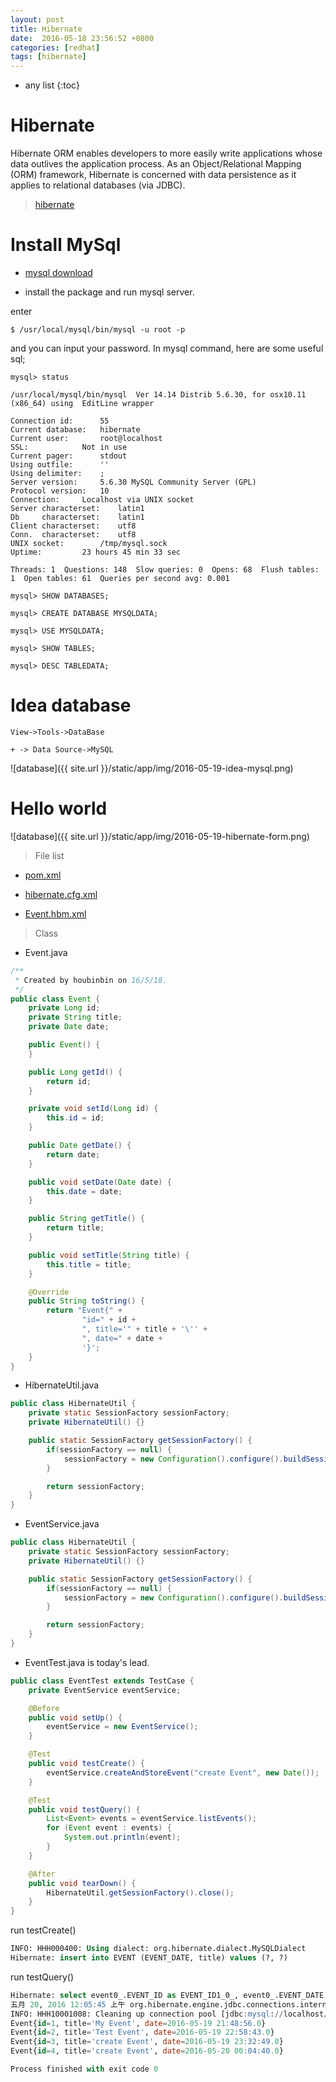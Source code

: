 ```yaml
---
layout: post
title: Hibernate
date:  2016-05-18 23:56:52 +0800
categories: [redhat]
tags: [hibernate]
---
```


* any list
{:toc}

# Hibernate
Hibernate ORM enables developers to more easily write applications whose data outlives the application process.
As an Object/Relational Mapping (ORM) framework, Hibernate is concerned with data persistence as it applies to relational databases (via JDBC).

> [hibernate](http://hibernate.org/orm/)

# Install MySql

- [mysql download](http://www.mysql.com/downloads/)

- install the package and run mysql server.

enter

```
$ /usr/local/mysql/bin/mysql -u root -p

```

and you can input your password. In mysql command, here are some useful  sql;

```
mysql> status

/usr/local/mysql/bin/mysql  Ver 14.14 Distrib 5.6.30, for osx10.11 (x86_64) using  EditLine wrapper

Connection id:		55
Current database:	hibernate
Current user:		root@localhost
SSL:			Not in use
Current pager:		stdout
Using outfile:		''
Using delimiter:	;
Server version:		5.6.30 MySQL Community Server (GPL)
Protocol version:	10
Connection:		Localhost via UNIX socket
Server characterset:	latin1
Db     characterset:	latin1
Client characterset:	utf8
Conn.  characterset:	utf8
UNIX socket:		/tmp/mysql.sock
Uptime:			23 hours 45 min 33 sec

Threads: 1  Questions: 148  Slow queries: 0  Opens: 68  Flush tables: 1  Open tables: 61  Queries per second avg: 0.001
```

```
mysql> SHOW DATABASES;

mysql> CREATE DATABASE MYSQLDATA;

mysql> USE MYSQLDATA;

mysql> SHOW TABLES;

mysql> DESC TABLEDATA;
```

# Idea database

```
View->Tools->DataBase

+ -> Data Source->MySQL
```

![database]({{ site.url }}/static/app/img/2016-05-19-idea-mysql.png)

# Hello world

![database]({{ site.url }}/static/app/img/2016-05-19-hibernate-form.png)


> File list

- <a href="{{ site.url }}/static/download/hibernate/pom.xml">pom.xml</a>

- <a href="{{ site.url }}/static/download/hibernate/hibernate.cfg.xml">hibernate.cfg.xml</a>

- <a href="{{ site.url }}/static/download/hibernate/Event.hbm.xml">Event.hbm.xml</a>

> Class


- Event.java

```java
/**
 * Created by houbinbin on 16/5/18.
 */
public class Event {
    private Long id;
    private String title;
    private Date date;

    public Event() {
    }

    public Long getId() {
        return id;
    }

    private void setId(Long id) {
        this.id = id;
    }

    public Date getDate() {
        return date;
    }

    public void setDate(Date date) {
        this.date = date;
    }

    public String getTitle() {
        return title;
    }

    public void setTitle(String title) {
        this.title = title;
    }

    @Override
    public String toString() {
        return "Event{" +
                "id=" + id +
                ", title='" + title + '\'' +
                ", date=" + date +
                '}';
    }
}
```

- HibernateUtil.java

```java
public class HibernateUtil {
    private static SessionFactory sessionFactory;
    private HibernateUtil() {}

    public static SessionFactory getSessionFactory() {
        if(sessionFactory == null) {
            sessionFactory = new Configuration().configure().buildSessionFactory();
        }

        return sessionFactory;
    }
}
```

- EventService.java

```java
public class HibernateUtil {
    private static SessionFactory sessionFactory;
    private HibernateUtil() {}

    public static SessionFactory getSessionFactory() {
        if(sessionFactory == null) {
            sessionFactory = new Configuration().configure().buildSessionFactory();
        }

        return sessionFactory;
    }
}
```

- EventTest.java is today's lead.

```java
public class EventTest extends TestCase {
    private EventService eventService;

    @Before
    public void setUp() {
        eventService = new EventService();
    }

    @Test
    public void testCreate() {
        eventService.createAndStoreEvent("create Event", new Date());
    }

    @Test
    public void testQuery() {
        List<Event> events = eventService.listEvents();
        for (Event event : events) {
            System.out.println(event);
        }
    }

    @After
    public void tearDown() {
        HibernateUtil.getSessionFactory().close();
    }
}
```

run testCreate()

```sql
INFO: HHH000400: Using dialect: org.hibernate.dialect.MySQLDialect
Hibernate: insert into EVENT (EVENT_DATE, title) values (?, ?)
```

run testQuery()

```sql
Hibernate: select event0_.EVENT_ID as EVENT_ID1_0_, event0_.EVENT_DATE as EVENT_DA2_0_, event0_.title as title3_0_ from EVENT event0_
五月 20, 2016 12:05:45 上午 org.hibernate.engine.jdbc.connections.internal.DriverManagerConnectionProviderImpl stop
INFO: HHH10001008: Cleaning up connection pool [jdbc:mysql://localhost/hibernate]
Event{id=1, title='My Event', date=2016-05-19 21:48:56.0}
Event{id=2, title='Test Event', date=2016-05-19 22:58:43.0}
Event{id=3, title='create Event', date=2016-05-19 23:32:49.0}
Event{id=4, title='create Event', date=2016-05-20 00:04:40.0}

Process finished with exit code 0
```
